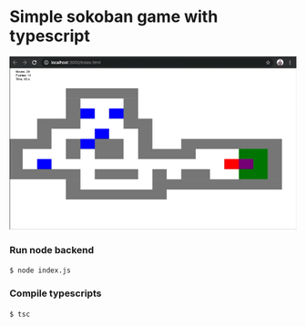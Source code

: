 # Simple sokoban game with typescript

![sokoban](https://raw.githubusercontent.com/jaakkosadeharju/sokoban/master/public/sokoban.png)

### Run node backend
`$ node index.js`

### Compile typescripts
`$ tsc`

